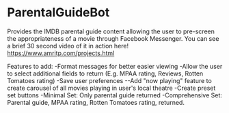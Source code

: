 # ParentalGuideBot
Provides the IMDB parental guide content allowing the user to pre-screen the appropriateness of a movie through Facebook Messenger. You can see a brief 30 second video of it in action here! https://www.amritp.com/projects.html

Features to add:
-Format messages for better easier viewing
-Allow the user to select additional fields to return (E.g. MPAA rating, Reviews, Rotten Tomatoes rating)
-Save user preferences
--Add "now playing" feature to create carousel of all movies playing in user's local theatre
-Create preset set buttons
  -Minimal Set: Only parental guide returned
  -Comprehensive Set: Parental guide, MPAA rating, Rotten Tomatoes rating, returned.

